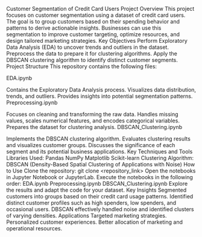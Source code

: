 Customer Segmentation of Credit Card Users
Project Overview
This project focuses on customer segmentation using a dataset of credit card users. The goal is to group customers based on their spending behavior and patterns to derive actionable insights. Businesses can use this segmentation to improve customer targeting, optimize resources, and design tailored marketing strategies.
Key Objectives
Perform Exploratory Data Analysis (EDA) to uncover trends and outliers in the dataset.
Preprocess the data to prepare it for clustering algorithms.
Apply the DBSCAN clustering algorithm to identify distinct customer segments.
Project Structure
This repository contains the following files:

EDA.ipynb

Contains the Exploratory Data Analysis process.
Visualizes data distribution, trends, and outliers.
Provides insights into potential segmentation patterns.
Preprocessing.ipynb

Focuses on cleaning and transforming the raw data.
Handles missing values, scales numerical features, and encodes categorical variables.
Prepares the dataset for clustering analysis.
DBSCAN_Clustering.ipynb

Implements the DBSCAN clustering algorithm.
Evaluates clustering results and visualizes customer groups.
Discusses the significance of each segment and its potential business applications.
Key Techniques and Tools
Libraries Used:
Pandas
NumPy
Matplotlib
Scikit-learn
Clustering Algorithm:
DBSCAN (Density-Based Spatial Clustering of Applications with Noise)
How to Use
Clone the repository:
git clone <repository_link>
Open the notebooks in Jupyter Notebook or JupyterLab.
Execute the notebooks in the following order:
EDA.ipynb
Preprocessing.ipynb
DBSCAN_Clustering.ipynb
Explore the results and adapt the code for your dataset.
Key Insights
Segmented customers into groups based on their credit card usage patterns.
Identified distinct customer profiles such as high spenders, low spenders, and occasional users.
DBSCAN effectively handled noise and identified clusters of varying densities.
Applications
Targeted marketing strategies.
Personalized customer experiences.
Better allocation of marketing and operational resources.
